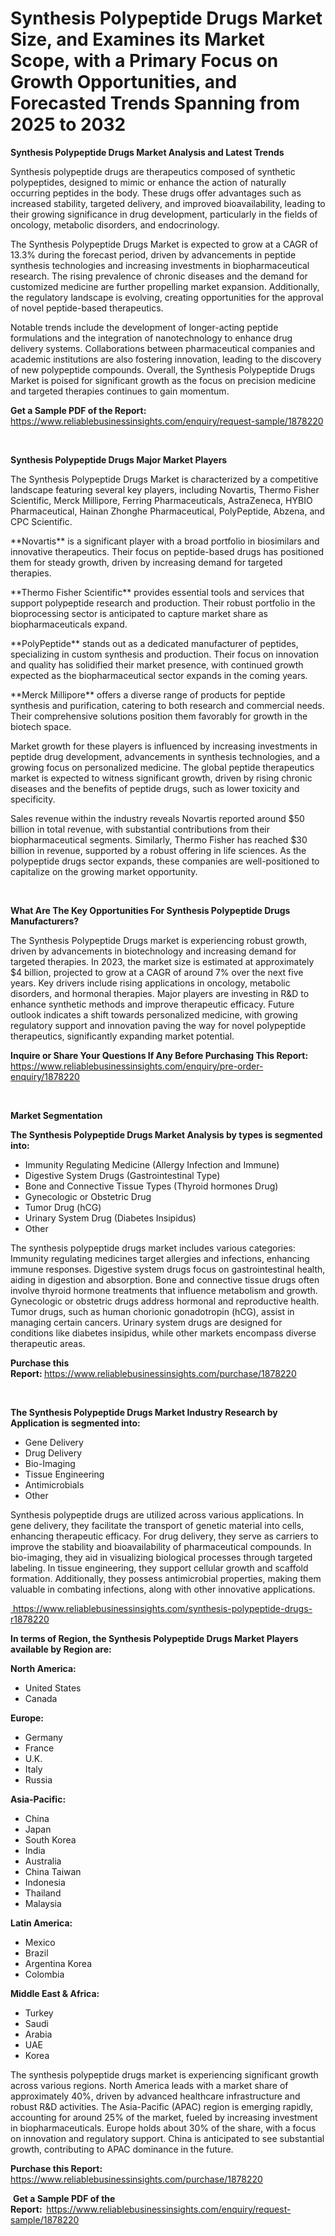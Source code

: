 <p><h1>Synthesis Polypeptide Drugs Market Size, and Examines its Market Scope, with a Primary Focus on Growth Opportunities, and Forecasted Trends Spanning from 2025 to 2032</h1></p><p><strong>Synthesis Polypeptide Drugs Market Analysis and Latest Trends</strong></p>
<p><p>Synthesis polypeptide drugs are therapeutics composed of synthetic polypeptides, designed to mimic or enhance the action of naturally occurring peptides in the body. These drugs offer advantages such as increased stability, targeted delivery, and improved bioavailability, leading to their growing significance in drug development, particularly in the fields of oncology, metabolic disorders, and endocrinology.</p><p>The Synthesis Polypeptide Drugs Market is expected to grow at a CAGR of 13.3% during the forecast period, driven by advancements in peptide synthesis technologies and increasing investments in biopharmaceutical research. The rising prevalence of chronic diseases and the demand for customized medicine are further propelling market expansion. Additionally, the regulatory landscape is evolving, creating opportunities for the approval of novel peptide-based therapeutics.</p><p>Notable trends include the development of longer-acting peptide formulations and the integration of nanotechnology to enhance drug delivery systems. Collaborations between pharmaceutical companies and academic institutions are also fostering innovation, leading to the discovery of new polypeptide compounds. Overall, the Synthesis Polypeptide Drugs Market is poised for significant growth as the focus on precision medicine and targeted therapies continues to gain momentum.</p></p>
<p><strong>Get a Sample PDF of the Report:&nbsp;</strong> <a href="https://www.reliablebusinessinsights.com/enquiry/request-sample/1878220?utm_campaign=950&utm_medium=2&utm_source=Github&utm_content=ia&utm_term=19042025&utm_id=synthesis-polypeptide-drugs">https://www.reliablebusinessinsights.com/enquiry/request-sample/1878220</a></p>
<p>&nbsp;</p>
<p><strong>Synthesis Polypeptide Drugs Major Market Players</strong></p>
<p><p>The Synthesis Polypeptide Drugs Market is characterized by a competitive landscape featuring several key players, including Novartis, Thermo Fisher Scientific, Merck Millipore, Ferring Pharmaceuticals, AstraZeneca, HYBIO Pharmaceutical, Hainan Zhonghe Pharmaceutical, PolyPeptide, Abzena, and CPC Scientific. </p><p>**Novartis** is a significant player with a broad portfolio in biosimilars and innovative therapeutics. Their focus on peptide-based drugs has positioned them for steady growth, driven by increasing demand for targeted therapies. </p><p>**Thermo Fisher Scientific** provides essential tools and services that support polypeptide research and production. Their robust portfolio in the bioprocessing sector is anticipated to capture market share as biopharmaceuticals expand. </p><p>**PolyPeptide** stands out as a dedicated manufacturer of peptides, specializing in custom synthesis and production. Their focus on innovation and quality has solidified their market presence, with continued growth expected as the biopharmaceutical sector expands in the coming years.</p><p>**Merck Millipore** offers a diverse range of products for peptide synthesis and purification, catering to both research and commercial needs. Their comprehensive solutions position them favorably for growth in the biotech space.</p><p>Market growth for these players is influenced by increasing investments in peptide drug development, advancements in synthesis technologies, and a growing focus on personalized medicine. The global peptide therapeutics market is expected to witness significant growth, driven by rising chronic diseases and the benefits of peptide drugs, such as lower toxicity and specificity.</p><p>Sales revenue within the industry reveals Novartis reported around $50 billion in total revenue, with substantial contributions from their biopharmaceutical segments. Similarly, Thermo Fisher has reached $30 billion in revenue, supported by a robust offering in life sciences. As the polypeptide drugs sector expands, these companies are well-positioned to capitalize on the growing market opportunity.</p></p>
<p>&nbsp;</p>
<p><strong>What Are The Key Opportunities For Synthesis Polypeptide Drugs Manufacturers?</strong></p>
<p><p>The Synthesis Polypeptide Drugs market is experiencing robust growth, driven by advancements in biotechnology and increasing demand for targeted therapies. In 2023, the market size is estimated at approximately $4 billion, projected to grow at a CAGR of around 7% over the next five years. Key drivers include rising applications in oncology, metabolic disorders, and hormonal therapies. Major players are investing in R&D to enhance synthetic methods and improve therapeutic efficacy. Future outlook indicates a shift towards personalized medicine, with growing regulatory support and innovation paving the way for novel polypeptide therapeutics, significantly expanding market potential.</p></p>
<p><strong>Inquire or Share Your Questions If Any Before Purchasing This Report:</strong> <a href="https://www.reliablebusinessinsights.com/enquiry/pre-order-enquiry/1878220?utm_campaign=950&utm_medium=2&utm_source=Github&utm_content=ia&utm_term=19042025&utm_id=synthesis-polypeptide-drugs">https://www.reliablebusinessinsights.com/enquiry/pre-order-enquiry/1878220</a></p>
<p>&nbsp;</p>
<p><strong>Market Segmentation</strong></p>
<p><strong>The Synthesis Polypeptide Drugs Market Analysis by types is segmented into:</strong></p>
<p><ul><li>Immunity Regulating Medicine (Allergy Infection and Immune)</li><li>Digestive System Drugs (Gastrointestinal Type)</li><li>Bone and Connective Tissue Types (Thyroid hormones Drug)</li><li>Gynecologic or Obstetric Drug</li><li>Tumor Drug (hCG)</li><li>Urinary System Drug (Diabetes Insipidus)</li><li>Other</li></ul></p>
<p><p>The synthesis polypeptide drugs market includes various categories: Immunity regulating medicines target allergies and infections, enhancing immune responses. Digestive system drugs focus on gastrointestinal health, aiding in digestion and absorption. Bone and connective tissue drugs often involve thyroid hormone treatments that influence metabolism and growth. Gynecologic or obstetric drugs address hormonal and reproductive health. Tumor drugs, such as human chorionic gonadotropin (hCG), assist in managing certain cancers. Urinary system drugs are designed for conditions like diabetes insipidus, while other markets encompass diverse therapeutic areas.</p></p>
<p><strong>Purchase this Report:&nbsp;</strong><a href="https://www.reliablebusinessinsights.com/purchase/1878220?utm_campaign=950&utm_medium=2&utm_source=Github&utm_content=ia&utm_term=19042025&utm_id=synthesis-polypeptide-drugs">https://www.reliablebusinessinsights.com/purchase/1878220</a></p>
<p>&nbsp;</p>
<p><strong>The Synthesis Polypeptide Drugs Market Industry Research by Application is segmented into:</strong></p>
<p><ul><li>Gene Delivery</li><li>Drug Delivery</li><li>Bio-Imaging</li><li>Tissue Engineering</li><li>Antimicrobials</li><li>Other</li></ul></p>
<p><p>Synthesis polypeptide drugs are utilized across various applications. In gene delivery, they facilitate the transport of genetic material into cells, enhancing therapeutic efficacy. For drug delivery, they serve as carriers to improve the stability and bioavailability of pharmaceutical compounds. In bio-imaging, they aid in visualizing biological processes through targeted labeling. In tissue engineering, they support cellular growth and scaffold formation. Additionally, they possess antimicrobial properties, making them valuable in combating infections, along with other innovative applications.</p></p>
<p><a href="https://www.reliablebusinessinsights.com/synthesis-polypeptide-drugs-r1878220?utm_campaign=950&utm_medium=2&utm_source=Github&utm_content=ia&utm_term=19042025&utm_id=synthesis-polypeptide-drugs">&nbsp;https://www.reliablebusinessinsights.com/synthesis-polypeptide-drugs-r1878220</a></p>
<p><strong>In terms of Region, the Synthesis Polypeptide Drugs Market Players available by Region are:</strong></p>
<p>
    <p> <strong> North America: </strong>
        <ul>
            <li>United States</li>
            <li>Canada</li>
        </ul>
        </p> 
    <p> <strong> Europe: </strong>
        <ul>
            <li>Germany</li>
            <li>France</li>
            <li>U.K.</li>
            <li>Italy</li>
            <li>Russia</li>
        </ul>
        </p> 
    <p> <strong> Asia-Pacific: </strong>
        <ul>
            <li>China</li>
            <li>Japan</li>
            <li>South Korea</li>
            <li>India</li>
            <li>Australia</li>
            <li>China Taiwan</li>
            <li>Indonesia</li>
            <li>Thailand</li>
            <li>Malaysia</li>
        </ul>
        </p> 
    <p> <strong> Latin America: </strong>
        <ul>
            <li>Mexico</li>
            <li>Brazil</li>
            <li>Argentina Korea</li>
            <li>Colombia</li>
        </ul>
        </p> 
    <p> <strong> Middle East & Africa: </strong>
        <ul>
            <li>Turkey</li>
            <li>Saudi</li>
            <li>Arabia</li>
            <li>UAE</li>
            <li>Korea</li>
        </ul>
    </p>
    </p>
<p><p>The synthesis polypeptide drugs market is experiencing significant growth across various regions. North America leads with a market share of approximately 40%, driven by advanced healthcare infrastructure and robust R&D activities. The Asia-Pacific (APAC) region is emerging rapidly, accounting for around 25% of the market, fueled by increasing investment in biopharmaceuticals. Europe holds about 30% of the share, with a focus on innovation and regulatory support. China is anticipated to see substantial growth, contributing to APAC dominance in the future.</p></p>
<p><strong>Purchase this Report: </strong><a href="https://www.reliablebusinessinsights.com/purchase/1878220?utm_campaign=950&utm_medium=2&utm_source=Github&utm_content=ia&utm_term=19042025&utm_id=synthesis-polypeptide-drugs">https://www.reliablebusinessinsights.com/purchase/1878220</a></p>
<p>&nbsp;<strong>Get a Sample PDF of the Report:&nbsp;&nbsp;</strong><a href="https://www.reliablebusinessinsights.com/enquiry/request-sample/1878220?utm_campaign=950&utm_medium=2&utm_source=Github&utm_content=ia&utm_term=19042025&utm_id=synthesis-polypeptide-drugs">https://www.reliablebusinessinsights.com/enquiry/request-sample/1878220</a></p>
<p><strong></strong></p>
<p><p></p><p></p><p></p></p>